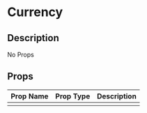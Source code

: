 # Currency

## Description

No Props

## Props

| Prop Name | Prop Type | Description |
| :-------- | :-------: | :---------- |
|       |  |  |
